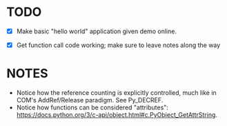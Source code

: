 # TODO

- [x] Make basic "hello world" application given demo online. 
- [x] Get function call code working; make sure to leave notes along the way


# NOTES
- Notice how the reference counting is explicitly controlled, much like in COM's AddRef/Release paradigm. See Py_DECREF. 
- Notice how functions can be considered "attributes": https://docs.python.org/3/c-api/object.html#c.PyObject_GetAttrString. 
